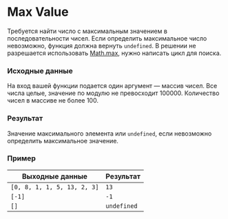 # Max Value
Требуется найти число с максимальным значением в последовательности чисел. Если определить
максимальное число невозможно, функция должна вернуть `undefined`. В решении не разрешается
использовать [Math.max](https://developer.mozilla.org/ru/docs/Web/JavaScript/Reference/Global_Objects/Math/max),
нужно написать цикл для поиска.

### Исходные данные
На вход вашей функции подается один аргумент — массив чисел. Все числа целые, значение по модулю не
превосходит 100000. Количество чисел в массиве не более 100.

### Результат
Значение максимального элемента или `undefined`, если невозможно определить максимальное значение.

### Пример
| Выходные данные             | Результат   |
|-----------------------------|-------------|
| `[0, 8, 1, 1, 5, 13, 2, 3]` | `13`        |
| `[-1]`                      | `-1`        |
| `[]`                        | `undefined` |
